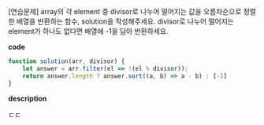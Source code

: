 <!--
파일 이름은 날짜-문제제목 (예시: 2021-03-21-완주하지못한선수.md)
-->

[연습문제] array의 각 element 중 divisor로 나누어 떨어지는 값을 오름차순으로 정렬한 배열을 반환하는 함수, solution을 작성해주세요.
divisor로 나누어 떨어지는 element가 하나도 없다면 배열에 -1을 담아 반환하세요.

**code**

```js
function solution(arr, divisor) {
    let answer = arr.filter(el => !(el % divisor));
    return answer.length ? answer.sort((a, b) => a - b) : [-1]
}
```

**description**

ㄷㄷ

